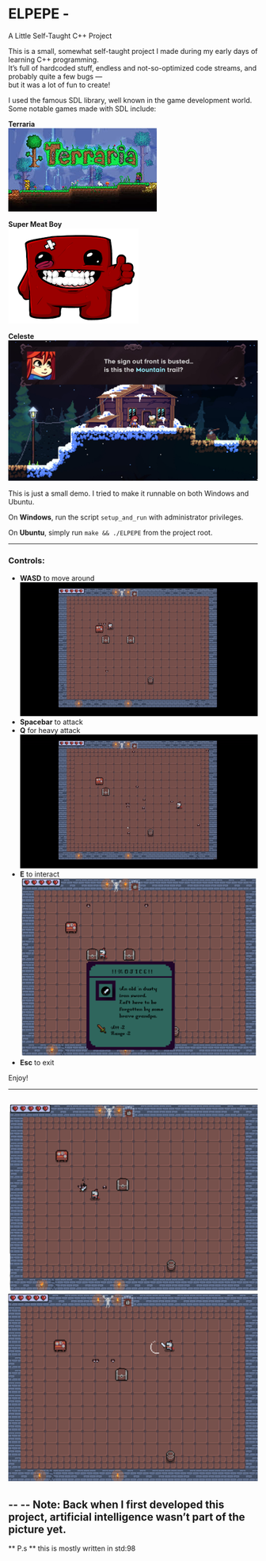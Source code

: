 # ELPEPE -  
A Little Self-Taught C++ Project

This is a small, somewhat self-taught project I made during my early days of learning C++ programming.  
It’s full of hardcoded stuff, endless and not-so-optimized code streams, and probably quite a few bugs —  
but it was a lot of fun to create!

I used the famous SDL library, well known in the game development world.  
Some notable games made with SDL include:

**Terraria**  
![Img](./src/terraria.jpeg)  

**Super Meat Boy**  
![Img](./src/meatboy.png)  

**Celeste**  
![Img](./src/celeste.jpg)  

This is just a small demo. I tried to make it runnable on both Windows and Ubuntu.

On **Windows**, run the script `setup_and_run` with administrator privileges.

On **Ubuntu**, simply run `make && ./ELPEPE` from the project root.

---

### Controls:  
- **WASD** to move around  
 ![WASD](./src/gif1.gif)
- **Spacebar** to attack  
- **Q** for heavy attack
 ![HEAVY](./src/gif2.gif)
- **E** to interact 
 ![Img](./src/select.png)  
- **Esc** to exit  

Enjoy!

---
 ![Img](./src/floor_sword.png)  
 ![Img](./src/sword.png)  
--
--
-- **Note:** Back when I first developed this project, artificial intelligence wasn’t part of the picture yet.
--
** P.s ** this is mostly written in std:98 
